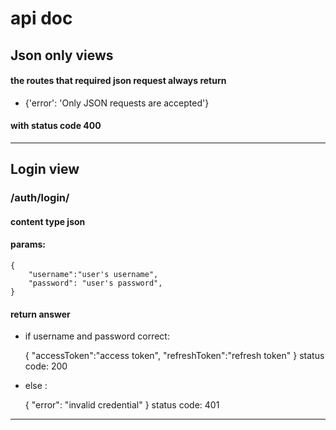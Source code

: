 # api doc



## Json only views 
#### the routes that required json request always return
   - {'error': 'Only JSON requests are accepted'} 
#### with status code 400


---
## Login view
### /auth/login/
#### content type json
#### params: 
    {
        "username":"user's username",
        "password": "user's password",
    }
#### return answer
- if username and password correct:
    

    {
        "accessToken":"access token",
        "refreshToken":"refresh token"
    } 
    status code: 200

- else :
    

    {
        "error": "invalid credential"
    }
    status code: 401

---